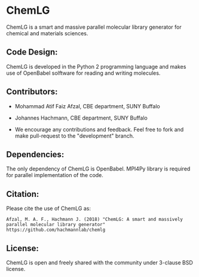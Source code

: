 # ChemLG
ChemLG is a smart and massive parallel molecular library generator for  chemical and materials sciences.


## Code Design:
ChemLG is developed in the Python 2 programming language and makes use of OpenBabel solftware for reading and writing molecules.


## Contributors:

- Mohammad Atif Faiz Afzal, CBE department, SUNY Buffalo
- Johannes Hachmann, CBE department, SUNY Buffalo

- We encourage any contributions and feedback. Feel free to fork and make pull-request to the "development" branch.


## Dependencies:
The only dependency of ChemLG is OpenBabel. MPI4Py library is required for parallel implementation of the code.

## Citation:
Please cite the use of ChemLG as:


    Afzal, M. A. F., Hachmann J. (2018) "ChemLG: A smart and massively parallel molecular library generator" https://github.com/hachmannlab/chemlg


## License:
ChemLG is open and freely shared with the community under 3-clause BSD license.
